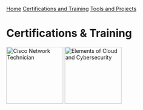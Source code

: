 [Home](https://tmolam.github.io/)
[Certifications and Training](https://tmolam.github.io/Certifications-Training/)
[Tools and Projects](https://tmolam.github.io/Tools-Projects/)

# Certifications & Training

<img src="https://images.credly.com/size/340x340/images/978f88dc-c247-4093-9d39-6efac3651297/image.png" alt="Cisco Network Technician" width="150" height="150"/> 
<img src="https://ek-msc-cloud-and-cybersecurity.web.app/graphics/icons/kamk-elements-of-cloud-and-cybersecurity-badge.png" alt="Elements of Cloud and Cybersecurity" width ="150 height="150"/>
